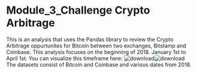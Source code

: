 # Module_3_Challenge Crypto Arbitrage
This is an analysis that uses the Pandas library to review the Crypto Arbitrage oppurtunites for Bitcoin between two exchanges, Bitstamp and Coinbase. This analysis focuses on the beginning of 2018. January 1st to April 1st. You can visualize this timeframe here: ![download](https://user-images.githubusercontent.com/116308725/207488572-a7e1467d-7aca-4dea-9b05-c1840a625c21.png)![download](https://user-images.githubusercontent.com/116308725/207489003-d0dc88e5-fa80-4ac8-8caf-e9df16138b42.png)
The datasets consist of Bitcoin and Coinbase and various dates from 2018.
